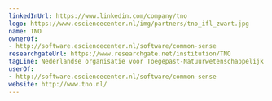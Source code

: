 ```yaml
---
linkedInUrl: https://www.linkedin.com/company/tno
logo: https://www.esciencecenter.nl/img/partners/tno_ifl_zwart.jpg
name: TNO
ownerOf:
- http://software.esciencecenter.nl/software/common-sense
researchgateUrl: https://www.researchgate.net/institution/TNO
tagLine: Nederlandse organisatie voor Toegepast-Natuurwetenschappelijk Onderzoek
userOf:
- http://software.esciencecenter.nl/software/common-sense
website: http://www.tno.nl/
---
```


